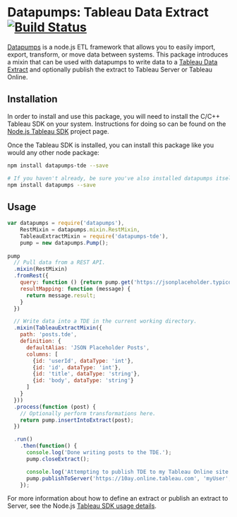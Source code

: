 Datapumps: Tableau Data Extract [![Build Status](https://travis-ci.org/tableau-mkt/datapumps-tableau-extract.svg?branch=master)](https://travis-ci.org/tableau-mkt/datapumps-tableau-extract)
==========================

[Datapumps] is a node.js ETL framework that allows you to easily import, export,
transform, or move data between systems. This package introduces a mixin that
can be used with datapumps to write data to a [Tableau Data Extract] and
optionally publish the extract to Tableau Server or Tableau Online.

## Installation

In order to install and use this package, you will need to install the C/C++
Tableau SDK on your system. Instructions for doing so can be found on the
[Node.js Tableau SDK] project page.

Once the Tableau SDK is installed, you can install this package like you would
any other node package:

```sh
npm install datapumps-tde --save

# If you haven't already, be sure you've also installed datapumps itself!
npm install datapumps --save
```

## Usage

```javascript
var datapumps = require('datapumps'),
    RestMixin = datapumps.mixin.RestMixin,
    TableauExtractMixin = require('datapumps-tde'),
    pump = new datapumps.Pump();
 
pump
  // Pull data from a REST API.
  .mixin(RestMixin)
  .fromRest({
    query: function () {return pump.get('https://jsonplaceholder.typicode.com/posts');},
    resultMapping: function (message) {
      return message.result;
    }
  })

  // Write data into a TDE in the current working directory.
  .mixin(TableauExtractMixin({
    path: 'posts.tde',
    definition: {
      defaultAlias: 'JSON Placeholder Posts',
      columns: [
        {id: 'userId', dataType: 'int'},
        {id: 'id', dataType: 'int'},
        {id: 'title', dataType: 'string'},
        {id: 'body', dataType: 'string'}
      ]
    }
  }))
  .process(function (post) {
    // Optionally perform transformations here.
    return pump.insertIntoExtract(post);
  })

  .run()
    .then(function() {
      console.log('Done writing posts to the TDE.');
      pump.closeExtract();

      console.log('Attempting to publish TDE to my Tableau Online site.');
      pump.publishToServer('https://10ay.online.tableau.com', 'myUser', process.env.MYPW, 'mysite');
    });
```

For more information about how to define an extract or publish an extract to
Server, see the Node.js [Tableau SDK usage details].

[Datapumps]: https://www.npmjs.com/package/datapumps
[Tableau Data Extract]: https://www.tableau.com/about/blog/2014/7/understanding-tableau-data-extracts-part1
[Node.js Tableau SDK]: https://github.com/tableau-mkt/node-tableau-sdk#installation
[Tableau SDK usage details]: https://github.com/tableau-mkt/node-tableau-sdk#usage
